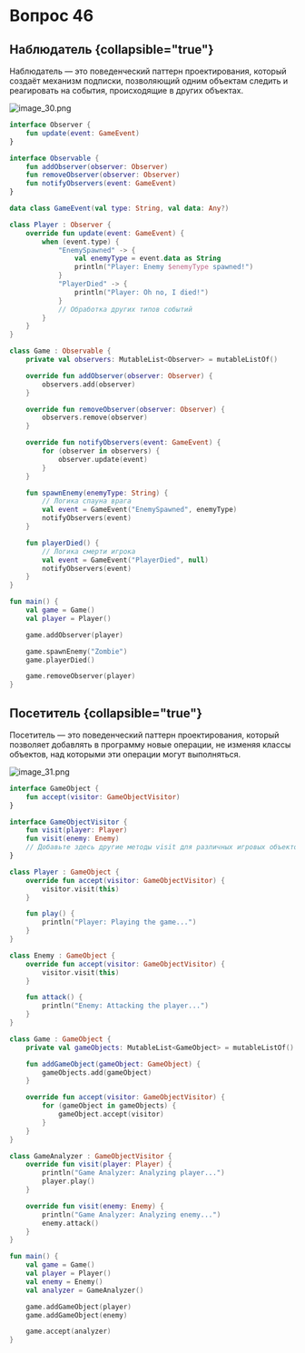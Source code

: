 # Вопрос 46

## Наблюдатель {collapsible="true"}

Наблюдатель — это поведенческий паттерн проектирования, который создаёт механизм подписки,
позволяющий одним объектам следить и реагировать на
события, происходящие в других объектах.

![image_30.png](image_30.png)

```Kotlin
interface Observer {
    fun update(event: GameEvent)
}

interface Observable {
    fun addObserver(observer: Observer)
    fun removeObserver(observer: Observer)
    fun notifyObservers(event: GameEvent)
}

data class GameEvent(val type: String, val data: Any?)

class Player : Observer {
    override fun update(event: GameEvent) {
        when (event.type) {
            "EnemySpawned" -> {
                val enemyType = event.data as String
                println("Player: Enemy $enemyType spawned!")
            }
            "PlayerDied" -> {
                println("Player: Oh no, I died!")
            }
            // Обработка других типов событий
        }
    }
}

class Game : Observable {
    private val observers: MutableList<Observer> = mutableListOf()

    override fun addObserver(observer: Observer) {
        observers.add(observer)
    }

    override fun removeObserver(observer: Observer) {
        observers.remove(observer)
    }

    override fun notifyObservers(event: GameEvent) {
        for (observer in observers) {
            observer.update(event)
        }
    }

    fun spawnEnemy(enemyType: String) {
        // Логика спауна врага
        val event = GameEvent("EnemySpawned", enemyType)
        notifyObservers(event)
    }

    fun playerDied() {
        // Логика смерти игрока
        val event = GameEvent("PlayerDied", null)
        notifyObservers(event)
    }
}

fun main() {
    val game = Game()
    val player = Player()

    game.addObserver(player)

    game.spawnEnemy("Zombie")
    game.playerDied()

    game.removeObserver(player)
}
```

## Посетитель {collapsible="true"}

Посетитель — это поведенческий паттерн проектирования,
который позволяет добавлять в программу новые операции,
не изменяя классы объектов, над которыми эти операции
могут выполняться.

![image_31.png](image_31.png)
```Kotlin
interface GameObject {
    fun accept(visitor: GameObjectVisitor)
}

interface GameObjectVisitor {
    fun visit(player: Player)
    fun visit(enemy: Enemy)
    // Добавьте здесь другие методы visit для различных игровых объектов
}

class Player : GameObject {
    override fun accept(visitor: GameObjectVisitor) {
        visitor.visit(this)
    }

    fun play() {
        println("Player: Playing the game...")
    }
}

class Enemy : GameObject {
    override fun accept(visitor: GameObjectVisitor) {
        visitor.visit(this)
    }

    fun attack() {
        println("Enemy: Attacking the player...")
    }
}

class Game : GameObject {
    private val gameObjects: MutableList<GameObject> = mutableListOf()

    fun addGameObject(gameObject: GameObject) {
        gameObjects.add(gameObject)
    }

    override fun accept(visitor: GameObjectVisitor) {
        for (gameObject in gameObjects) {
            gameObject.accept(visitor)
        }
    }
}

class GameAnalyzer : GameObjectVisitor {
    override fun visit(player: Player) {
        println("Game Analyzer: Analyzing player...")
        player.play()
    }

    override fun visit(enemy: Enemy) {
        println("Game Analyzer: Analyzing enemy...")
        enemy.attack()
    }
}

fun main() {
    val game = Game()
    val player = Player()
    val enemy = Enemy()
    val analyzer = GameAnalyzer()

    game.addGameObject(player)
    game.addGameObject(enemy)

    game.accept(analyzer)
}
```